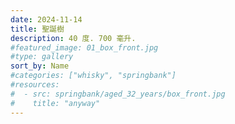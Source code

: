 ```yaml
---
date: 2024-11-14
title: 聖誕樹
description: 40 度. 700 毫升.
#featured_image: 01_box_front.jpg
#type: gallery
sort_by: Name
#categories: ["whisky", "springbank"]
#resources:
#  - src: springbank/aged_32_years/box_front.jpg
#    title: "anyway"
---
```

